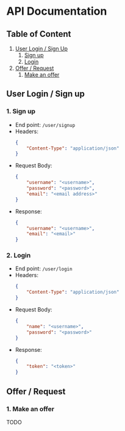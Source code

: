 # API Documentation
## Table of Content
1. [User Login / Sign Up](#login)
   1. [Sign up](#sign-up)
   2. [Login](#log-in)
2. [Offer / Request](#offreq)
   1. [Make an offer](#make-an-offer)

## User Login / Sign up <a name="login"></a>
### 1. Sign up <a name="sign-up"></a>
- End point: ``/user/signup``
- Headers:
    ```json
    {
        "Content-Type": "application/json"
    }
    ```
- Request Body:
    ```json
    {
        "username": "<username>",
        "password": "<password>",
        "email": "<email address>"
    }
    ```
- Response:
    ```json
    {
        "username": "<username>",
        "email": "<email>"
    }
    ```
### 2. Login <a name="log-in"></a>
- End point: ``/user/login``
- Headers:
    ```json
    {
        "Content-Type": "application/json"
    }
    ```
- Request Body:
    ```json
    {
        "name": "<username>",
        "password": "<password>"
    }
    ```
- Response:
    ```json
    {
        "token": "<token>"
    }
    ```

## Offer / Request <a name="offreq"></a>
### 1. Make an offer <a name="make-an-offer"></a>
TODO
